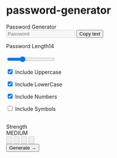 # password-generator

<div class="Title">
            Password Generator
        </div>
        <section>
            <form class="pass">
                <input disabled type="text" id="password" class="pass" placeholder="Password"/>
                <button type="submit" class="pass" onclick="pass()">Copy text</button>
            </form>
            <form class="passspe">
                <div class="passlen">
                    Password Length<span class="passlen" id='passlen'>14</span>
                </div>
                <br>
                <input id="passlength" class="passlen" type="range" max="30" min="7" step="1" value="14" oninput="password_len_change(this.value)">
                <br>
                <div class="passspe">
                    <p>
                        <input type="checkbox" id="up" onclick="strength()" checked>  Include Uppercase</input>
                    </p>
                    <p>
                        <input type="checkbox" id="lo" onclick="strength()" checked>  Include LowerCase</input>
                    </p>
                    <p>
                        <input type="checkbox" id="nu" onclick="strength()" checked>  Include Numbers</input>
                    </p>
                    <p>
                        <input type="checkbox" id="sy" onclick="strength()" >  Include Symbols</input>
                    </p>
                </div>
                <br>
                <div class="passstr">
                    <div class="passstr2">Strength</div><span id="spstr" class="passstr">MEDIUM</span>
                    <div class="passstr3">
                        <input type="button" disabled class="passstr" id="1"></input>
                        <input type="button" disabled class="passstr" id="2"></input>
                        <input type="button" disabled class="passstr" id="3"></input>
                        <input type="button" disabled class="passstr" id="4"></input>
                    </div>
                </div>
                <div class="passgen">
                    <input class="passgen" type="button" value="Generate →" onclick="genpass(document.getElementById('passlength').value)">
                </div>
            </form>
        </section>
